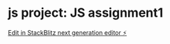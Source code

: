 # js project: JS assignment1

[Edit in StackBlitz next generation editor ⚡️](https://stackblitz.com/~/github.com/hunjoolee90/js-projects-js-basic-assignment1)
